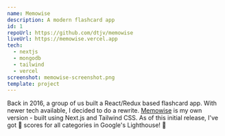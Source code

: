 ```yaml
---
name: Memowise
description: A modern flashcard app
id: 1
repoUrl: https://github.com/dtjv/memowise
liveUrl: https://memowise.vercel.app
tech:
  - nextjs
  - mongodb
  - tailwind
  - vercel
screenshot: memowise-screenshot.png
template: project
---
```


Back in 2016, a group of us built a React/Redux based flashcard app. With newer
tech available, I decided to do a rewrite.
[Memowise](https://memowise.vercel.app) is my own version - built using Next.js
and Tailwind CSS. As of this initial release, I've got 💯 scores for all
categories in Google's Lighthouse! 👊

<!-- more -->
